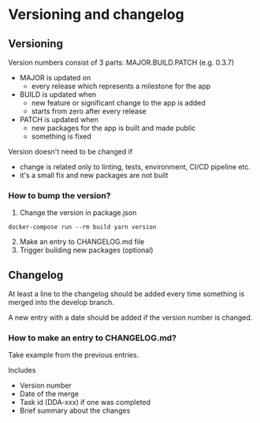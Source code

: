# Versioning and changelog

## Versioning

Version numbers consist of 3 parts: MAJOR.BUILD.PATCH (e.g. 0.3.7)

* MAJOR is updated on
  * every release which represents a milestone for the app
* BUILD is updated when
  * new feature or significant change to the app is added
  * starts from zero after every release
* PATCH is updated when
  * new packages for the app is built and made public
  * something is fixed

Version doesn't need to be changed if
* change is related only to linting, tests, environment, CI/CD pipeline etc.
* it's a small fix and new packages are not built

### How to bump the version?

1. Change the version in package.json
```
docker-compose run --rm build yarn version
```
2. Make an entry to CHANGELOG.md file
3. Trigger building new packages (optional)


## Changelog

At least a line to the changelog should be added every time something is merged into the develop branch.

A new entry with a date should be added if the version number is changed.


### How to make an entry to CHANGELOG.md?

Take example from the previous entries.

Includes
  * Version number
  * Date of the merge
  * Task id (DDA-xxx) if one was completed
  * Brief summary about the changes

